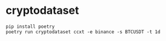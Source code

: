 # cryptodataset

```shell
pip install poetry
poetry run cryptodataset ccxt -e binance -s BTCUSDT -t 1d
```
